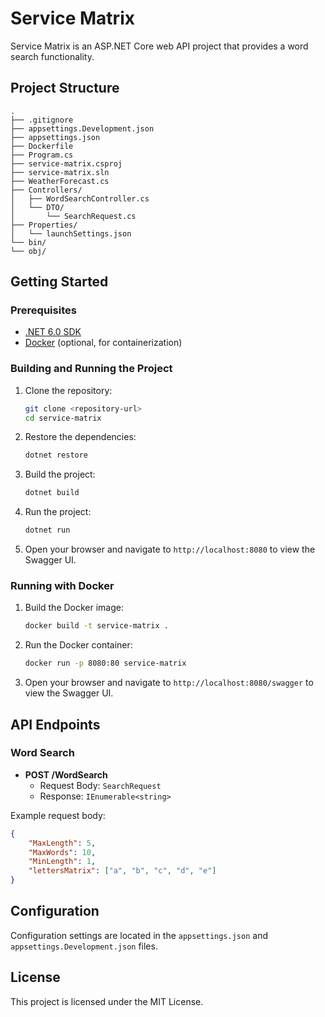 # Service Matrix

Service Matrix is an ASP.NET Core web API project that provides a word search functionality.

## Project Structure

```
.
├── .gitignore
├── appsettings.Development.json
├── appsettings.json
├── Dockerfile
├── Program.cs
├── service-matrix.csproj
├── service-matrix.sln
├── WeatherForecast.cs
├── Controllers/
│   ├── WordSearchController.cs
│   └── DTO/
│       └── SearchRequest.cs
├── Properties/
│   └── launchSettings.json
└── bin/
└── obj/
```

## Getting Started

### Prerequisites

- [.NET 6.0 SDK](https://dotnet.microsoft.com/download/dotnet/6.0)
- [Docker](https://www.docker.com/get-started) (optional, for containerization)

### Building and Running the Project

1. Clone the repository:
    ```sh
    git clone <repository-url>
    cd service-matrix
    ```

2. Restore the dependencies:
    ```sh
    dotnet restore
    ```

3. Build the project:
    ```sh
    dotnet build
    ```

4. Run the project:
    ```sh
    dotnet run
    ```

5. Open your browser and navigate to `http://localhost:8080` to view the Swagger UI.

### Running with Docker

1. Build the Docker image:
    ```sh
    docker build -t service-matrix .
    ```

2. Run the Docker container:
    ```sh
    docker run -p 8080:80 service-matrix
    ```

3. Open your browser and navigate to `http://localhost:8080/swagger` to view the Swagger UI.

## API Endpoints

### Word Search

- **POST /WordSearch**
    - Request Body: `SearchRequest`
    - Response: `IEnumerable<string>`

Example request body:
```json
{
    "MaxLength": 5,
    "MaxWords": 10,
    "MinLength": 1,
    "lettersMatrix": ["a", "b", "c", "d", "e"]
}
```

## Configuration

Configuration settings are located in the `appsettings.json` and `appsettings.Development.json` files.

## License

This project is licensed under the MIT License.